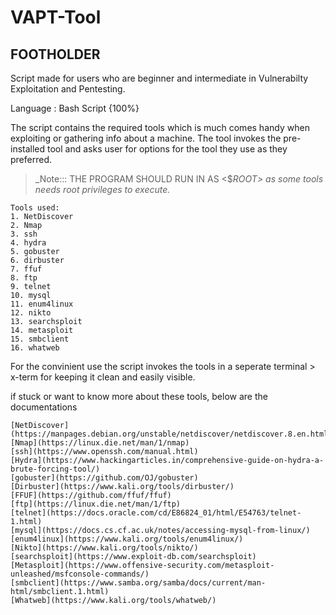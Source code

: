 # VAPT-Tool

## **FOOTHOLDER**

Script made for users who are beginner and intermediate in Vulnerabilty Exploitation and Pentesting.

Language : Bash Script {100%}

The script contains the required tools which is much comes handy when exploiting or gathering info about a machine.
The tool invokes the pre-installed tool and asks user for options for the tool they use as they preferred.

> _Note::: THE PROGRAM SHOULD RUN IN AS <$_ROOT> as some tools needs root privileges to execute._

```
Tools used:
1. NetDiscover
2. Nmap
3. ssh
4. hydra
5. gobuster
6. dirbuster
7. ffuf
8. ftp
9. telnet
10. mysql
11. enum4linux
12. nikto
13. searchsploit
14. metasploit
15. smbclient
16. whatweb
```
For the convinient use the script invokes the tools in a seperate terminal > x-term
for keeping it clean and easily visible. 

if stuck or want to know more about these tools, below are the documentations 
```
[NetDiscover](https://manpages.debian.org/unstable/netdiscover/netdiscover.8.en.html)
[Nmap](https://linux.die.net/man/1/nmap)
[ssh](https://www.openssh.com/manual.html)
[Hydra](https://www.hackingarticles.in/comprehensive-guide-on-hydra-a-brute-forcing-tool/)
[gobuster](https://github.com/OJ/gobuster)
[Dirbuster](https://www.kali.org/tools/dirbuster/)
[FFUF](https://github.com/ffuf/ffuf)
[ftp](https://linux.die.net/man/1/ftp)
[telnet](https://docs.oracle.com/cd/E86824_01/html/E54763/telnet-1.html)
[mysql](https://docs.cs.cf.ac.uk/notes/accessing-mysql-from-linux/)
[enum4linux](https://www.kali.org/tools/enum4linux/)
[Nikto](https://www.kali.org/tools/nikto/)
[searchsploit](https://www.exploit-db.com/searchsploit)
[Metasploit](https://www.offensive-security.com/metasploit-unleashed/msfconsole-commands/)
[smbclient](https://www.samba.org/samba/docs/current/man-html/smbclient.1.html)
[Whatweb](https://www.kali.org/tools/whatweb/)

```


